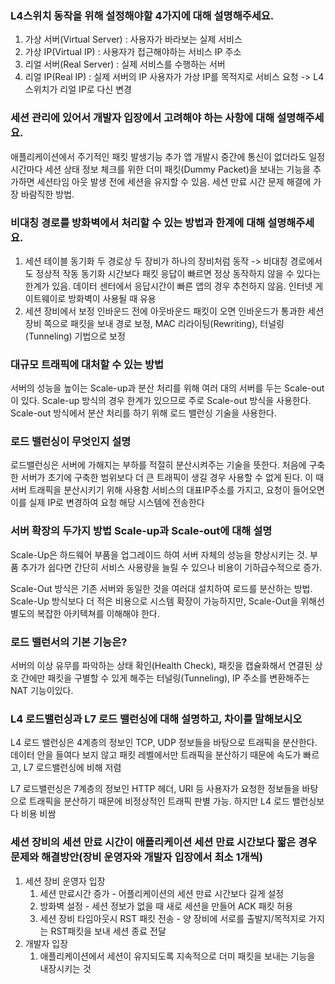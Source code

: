 ### L4스위치 동작을 위해 설정해야할 4가지에 대해 설명해주세요.

1. 가상 서버(Virtual Server) : 사용자가 바라보는 실제 서비스
2. 가상 IP(Virtual IP) : 사용자가 접근해야하는 서비스 IP 주소
3. 리얼 서버(Real Server) : 실제 서비스를 수행하는 서버
4. 리얼 IP(Real IP) : 실제 서버의 IP
사용자가 가상 IP를 목적지로 서비스 요청 -> L4 스위치가 리얼 IP로 다신 변경

### 세션 관리에 있어서 개발자 입장에서 고려해야 하는 사항에 대해 설명해주세요.

애플리케이션에서 주기적인 패킷 발생기능 추가
앱 개발시 중간에 통신이 없더라도 일정 시간마다 세션 상태 정보 체크를 위한 더미 패킷(Dummy Packet)을 보내는 기능을 추가하면 세션타임 아웃 발생 전에 세션을 유지할 수 있음. 세션 만료 시간 문제 해결에 가장 바람직한 방법.

### 비대칭 경로를 방화벽에서 처리할 수 있는 방법과 한계에 대해 설명해주세요.

1. 세션 테이블 동기화
두 경로상 두 장비가 하나의 장비처럼 동작 -> 비대칭 경로에서도 정상적 작동
동기화 시간보다 패킷 응답이 빠르면 정상 동작하지 않을 수 있다는 한계가 있음. 데이터 센터에서 응답시간이 빠른 앱의 경우 추천하지 않음.
인터넷 게이트웨이로 방화벽이 사용될 때 유용
2. 세션 장비에서 보정
인바운드 전에 아웃바운드 패킷이 오면 인바운드가 통과한 세션 장비 쪽으로 패킷을 보내 경로 보정, MAC 리라이팅(Rewriting), 터널링(Tunneling) 기법으로 보정


### 대규모 트래픽에 대처할 수 있는 방법
서버의 성능을 높이는 Scale-up과 분산 처리를 위해 여러 대의 서버를 두는 Scale-out이 있다. Scale-up 방식의 경우 한계가 있으므로 주로 Scale-out 방식을 사용한다. Scale-out 방식에서 분산 처리를 하기 위해 로드 밸런싱 기술을 사용한다.

### 로드 밸런싱이 무엇인지 설명
로드밸런싱은 서버에 가해지는 부하를 적절히 분산시켜주는 기술을 뜻한다. 처음에 구축한 서버가 초기에 구축한 범위보다 더 큰 트래픽이 생길 경우 사용할 수 없게 된다. 이 때 서버 트래픽을 분산시키기 위해 사용함
서비스의 대표IP주소를 가지고, 요청이 들어오면 이를 실제 IP로 변경하여 요청 해당 시스템에 전송한다


### 서버 확장의 두가지 방법 Scale-up과 Scale-out에 대해 설명
Scale-Up은 하드웨어 부품을 업그레이드 하여 서버 자체의 성능을 향상시키는 것. 부품 추가가 쉽다면 간단히 서비스 사용량을 늘릴 수 있으나 비용이 기하급수적으로 증가.

Scale-Out 방식은 기존 서버와 동일한 것을 여러대 설치하여 로드를 분산하는 방법. Scale-Up 방식보다 더 적은 비용으로 시스템 확장이 가능하지만, Scale-Out을 위해선 별도의 복잡한 아키텍쳐를 이해해야 한다.

### 로드 밸런서의 기본 기능은?
    
서버의 이상 유무를 파악하는 상태 확인(Health Check), 패킷을 캡슐화해서 연결된 상호 간에만 패킷을 구별할 수 있게 해주는 터널링(Tunneling), IP 주소를 변환해주는 NAT 기능이있다.

### L4 로드밸런싱과 L7 로드 밸런싱에 대해 설명하고, 차이를 말해보시오
L4 로드 밸런싱은 4계층의 정보인 TCP, UDP 정보들을 바탕으로 트래픽을 분산한다. 데이터 안을 들여다 보지 않고 패킷 레벨에서만 트래픽을 분산하기 때문에 속도가 빠르고, L7 로드밸런싱에 비해 저렴

L7 로드밸런싱은 7계층의 정보인 HTTP 헤더, URI 등 사용자가 요청한 정보들을 바탕으로 트래픽을 분산하기 때문에 비정상적인 트래픽 판별 가능. 하지만 L4 로드 밸런싱보다 비용 비쌈


### 세션 장비의 세션 만료 시간이 애플리케이션 세션 만료 시간보다 짧은 경우 문제와 해결방안(장비 운영자와 개발자 입장에서 최소 1개씩)    
1. 세션 장비 운영자 입장
    1. 세션 만료시간 증가 - 어플리케이션의 세션 만료 시간보다 길게 설정
    2. 방화벽 설정 - 세션 정보가 없을 때 새로 세션을 만들어 ACK 패킷 허용
    3. 세션 장비 타임아웃시 RST 패킷 전송 - 양 장비에 서로를 출발지/목적지로 가지는 RST패킷을 보내 세션 종료 전달
2. 개발자 입장
    1. 애플리케이션에서 세션이 유지되도록 지속적으로 더미 패킷을 보내는 기능을 내장시키는 것

